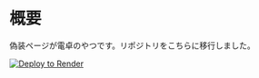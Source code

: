 # 概要  

偽装ページが電卓のやつです。リポジトリをこちらに移行しました。  

  <a href="https://render.com/deploy?repo=https://github.com/beta9514/B95_calculator"><img src="https://render.com/images/deploy-to-render-button.svg" alt="Deploy to Render"></a><br>
